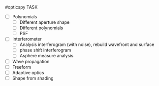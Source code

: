 
#opticspy TASK

- [ ] Polynomials 
  - [ ] Different aperture shape
  - [ ] Different polynomials
  - [ ] PSF
- [ ] Interferometer
  - [ ] Analysis interferogram (with noise), rebuild wavefront and surface
  - [ ] phase shift interferogram
  - [ ] Asphere measure analysis
- [ ] Wave propagation
- [ ] Freeform
- [ ] Adaptive optics
- [ ] Shape from shading